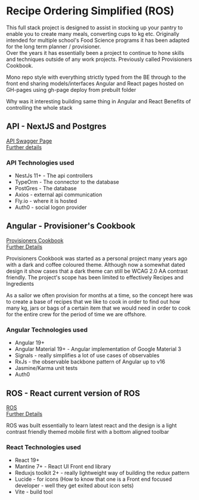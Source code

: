 # Recipe Ordering Simplified (ROS)

This full stack project is designed to assist in stocking up your pantry to enable you to create many meals, converting cups to kg etc. Originally intended for multiple school's Food Science programs it has been adapted for the long term planner / provisioner.  
Over the years it has essentially been a project to continue to hone skills and techniques outside of any work projects. Previously called Provisioners Cookbook.

Mono repo style with everything strictly typed from the BE through to the front end sharing models/interfaces
Angular and React pages hosted on GH-pages using gh-page deploy from prebuilt folder

Why was it interesting building same thing in Angular and React
Benefits of controlling the whole stack

## API - NextJS and Postgres

[API Swagger Page](https://api-ros.fly.dev/api)  
[Further details](https://github.com/ianoxwell/ros/blob/main/ros.api/README.md)

### API Technologies used

* NestJs 11+ - The api controllers
* TypeOrm - The connector to the database
* PostGres - The database
* Axios - external api communication
* Fly.io - where it is hosted
* Auth0 - social logon provider

## Angular - Provisioner's Cookbook

[Provisioners Cookbook](https://ianoxwell.github.io/ros/angular-app)  
[Further Details](https://github.com/ianoxwell/ros/blob/main/ros.angular/README.md)
  
Provisioners Cookbook was started as a personal project many years ago with a dark and coffee coloured theme. Although now a somewhat dated design it show cases that a dark theme can still be WCAG 2.0 AA contrast friendly. The project's scope has been limited to effectively Recipes and Ingredients

As a sailor we often provision for months at a time, so the concept here was to create a base of recipes that we like to cook in order to find out how many kg, jars or bags of a certain item that we would need in order to cook for the entire crew for the period of time we are offshore.

### Angular Technologies used

* Angular 19+
* Angular Material 19+ - Angular implementation of Google Material 3
* Signals - really simplifies a lot of use cases of observables
* RxJs - the observable backbone pattern of Angular up to v16
* Jasmine/Karma unit tests
* Auth0

## ROS - React current version of ROS

[ROS](https://ianoxwell.github.io/ros/react-app)  
[Further Details](https://github.com/ianoxwell/ros/blob/main/ros.react/README.md)

ROS was built essentially to learn latest react and the design is a light contrast friendly themed mobile first with a bottom aligned toolbar

### React Technologies used

* React 19+
* Mantine 7+ - React UI Front end library
* Reduxjs toolkit 2+ - really lightweight way of building the redux pattern
* Lucide - for icons (How to know that one is a Front end focused developer - well they get exited about icon sets)
* Vite - build tool
